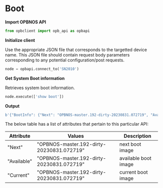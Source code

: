 # Boot

<strong>Import OPBNOS API</strong>

```py
from opbclient import opb_api as opbapi
```

<strong>Initialize client</strong>
<p>Use the appropriate JSON file that corresponds to the targetted device name. This JSON file should contain request body parameters corresponding to any potential configuration/post requests.</p>

```py
node = opbapi.connect_to('SN2010')
```

<strong>Get System Boot information</strong>

<p> Retrieves system boot information.</p>

```py
node.execute(['show boot'])
```
<strong>Output</strong>

```py
b'{"BootInfo": {"Next": "OPBNOS-master.192-dirty-20230831.072719", "Available": "OPBNOS-master.192-dirty-20230831.072719", "Current": "OPBNOS-master.192-dirty-20230831.072719"}}'
```

<p> The below table has a list of attributes that pertain to this particular API:</p>
<table>
 <tbody>
  <thead>
    <tr>
      <th>Attribute</th>
      <th>Values</th>
      <th>Description</th>
    </tr>
  </thead>
  <tbody>
    <tr>
      <td>"Next"</td>
      <td>"OPBNOS-master.192-dirty-20230831.072719"</td>
      <td>next boot image</td>
    </tr>
    <tr>
      <td>"Available"</td>
      <td>"OPBNOS-master.192-dirty-20230831.072719"</td>
      <td>available boot image</td>
    </tr>
    <tr>
      <td>"Current"</td>
      <td>"OPBNOS-master.192-dirty-20230831.072719"</td>
      <td>current boot image</td>
    </tr>
  </tbody>
</table>
